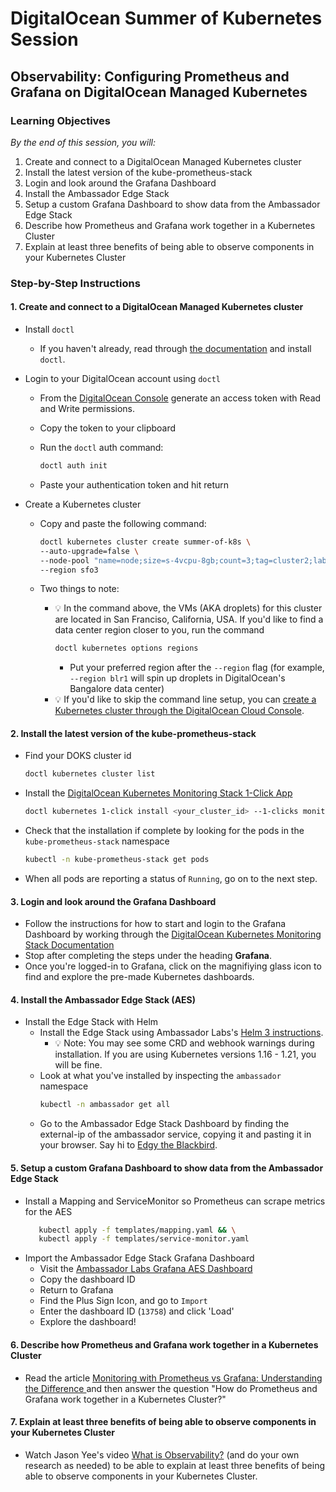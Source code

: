 # DigitalOcean Summer of Kubernetes Session 
## Observability: Configuring Prometheus and Grafana on DigitalOcean Managed Kubernetes

### Learning Objectives 
_By the end of this session, you will:_  
1. Create and connect to a DigitalOcean Managed Kubernetes cluster 
1. Install the latest version of the kube-prometheus-stack
1. Login and look around the Grafana Dashboard 
1. ​​Install the Ambassador Edge Stack 
1. Setup a custom Grafana Dashboard to show data from the Ambassador Edge Stack
1. Describe how Prometheus and Grafana work together in a Kubernetes Cluster
1. Explain at least three benefits of being able to observe components in your Kubernetes Cluster

### Step-by-Step Instructions 
#### 1. Create and connect to a DigitalOcean Managed Kubernetes cluster 
* Install `doctl`
    * If you haven't already, read through [the documentation](https://github.com/digitalocean/doctl#installing-doctl) and install `doctl`.

* Login to your DigitalOcean account using `doctl`
    * From the [DigitalOcean Console](https://cloud.digitalocean.com/account/api/tokens) generate an access token with Read and Write permissions. 
    * Copy the token to your clipboard
    * Run the `doctl` auth command: 

        ```bash
        doctl auth init
        ``` 
    * Paste your authentication token and hit return

* Create a Kubernetes cluster
    * Copy and paste the following command: 
        ```bash
        doctl kubernetes cluster create summer-of-k8s \
        --auto-upgrade=false \
        --node-pool "name=node;size=s-4vcpu-8gb;count=3;tag=cluster2;label=type=basic;auto-scale=true;min-nodes=3;max-nodes=4" \
        --region sfo3
        ``` 

    * Two things to note: 
        * 💡 In the command above, the VMs (AKA droplets) for this cluster are located in San Franciso, California, USA. If you'd like to find a data center region closer to you, run the command 
            ```bash
            doctl kubernetes options regions
            ```
            * Put your preferred region after the `--region` flag (for example, `--region blr1` will spin up droplets in DigitalOcean's Bangalore data center)
        * 💡 If you'd like to skip the command line setup, you can [create a Kubernetes cluster through the DigitalOcean Cloud Console](https://www.youtube.com/watch?v=k50reywjO5U&list=PLseEp7p6EwibbSz6yvFFrvBJo6L7X_rVj&index=2). 

#### 2. Install the latest version of the kube-prometheus-stack
* Find your DOKS cluster id 
    ```bash
    doctl kubernetes cluster list
    ```
*  Install the [DigitalOcean Kubernetes Monitoring Stack 1-Click App](https://marketplace.digitalocean.com/apps/kubernetes-monitoring-stack)
    ```bash
    doctl kubernetes 1-click install <your_cluster_id> --1-clicks monitoring
    ```
* Check that the installation if complete by looking for the pods in the `kube-prometheus-stack` namespace
    ```bash
    kubectl -n kube-prometheus-stack get pods
    ```
* When all pods are reporting a status of `Running`, go on to the next step. 

#### 3. Login and look around the Grafana Dashboard 
* Follow the instructions for how to start and login to the Grafana Dashboard by working through the [DigitalOcean Kubernetes Monitoring Stack Documentation](https://marketplace.digitalocean.com/apps/kubernetes-monitoring-stack)
* Stop after completing the steps under the heading **Grafana**. 
* Once you're logged-in to Grafana, click on the magnifiying glass icon to find and explore the pre-made Kubernetes dashboards. 

#### 4. ​​Install the Ambassador Edge Stack (AES)
*  Install the Edge Stack with Helm
    * Install the Edge Stack using Ambassador Labs's [Helm 3 instructions](https://www.getambassador.io/docs/edge-stack/latest/tutorials/getting-started/#1-installation).  
        * 💡 Note: You may see some CRD and webhook warnings during installation. If you are using Kubernetes versions 1.16 - 1.21, you will be fine. 
    * Look at what you've installed by inspecting the `ambassador` namespace
        ```bash
        kubectl -n ambassador get all
        ```
    * Go to the Ambassador Edge Stack Dashboard by finding the external-ip of the ambassador service, copying it and pasting it in your browser. Say hi to [Edgy the Blackbird](https://www.getambassador.io/about-us/history-of-edgy/). 

#### 5. Setup a custom Grafana Dashboard to show data from the Ambassador Edge Stack
* Install a Mapping and ServiceMonitor so Prometheus can scrape metrics for the AES 
    ```bash
       kubectl apply -f templates/mapping.yaml && \
       kubectl apply -f templates/service-monitor.yaml
    ```
*  Import the Ambassador Edge Stack Grafana Dashboard
    * Visit the [Ambassador Labs Grafana AES Dashboard](https://grafana.com/grafana/dashboards/13758)
    * Copy the dashboard ID 
    * Return to Grafana
    * Find the Plus Sign Icon, and go to `Import`
    * Enter the dashboard ID (`13758`) and click 'Load'
    * Explore the dashboard! 

#### 6. Describe how Prometheus and Grafana work together in a Kubernetes Cluster
* Read the article [Monitoring with Prometheus vs Grafana: Understanding the Difference
](https://www.sumologic.com/blog/prometheus-vs-grafana/) and then answer the question "How do Prometheus and Grafana work together in a Kubernetes Cluster?" 

#### 7. Explain at least three benefits of being able to observe components in your Kubernetes Cluster
* Watch Jason Yee's video [What is Observability?](https://www.youtube.com/watch?v=orsxOxQNzDQ) (and do your own research as needed) to be able to explain at least three benefits of being able to observe components in your Kubernetes Cluster. 